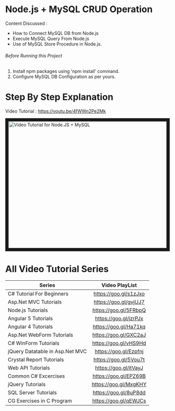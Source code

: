 # Node.js + MySQL CRUD Operation
Content Discussed : 
- How to Connect MySQL DB from Node.js
- Execute MySQL Query From Node.js
- Use of MySQL Store Procedure in Node.js.

###### Before Running this Project
 1. Install npm packages using 'npm install' command.
 2. Configure MySQL DB Configuration as per yours.
 
 
 # Step By Step Explanation
 
 Video Tutorial : https://youtu.be/4fWWn2Pe2Mk

 <a href="http://www.youtube.com/watch?feature=player_embedded&v=4fWWn2Pe2Mk
" target="_blank"><img src="http://img.youtube.com/vi/4fWWn2Pe2Mk/0.jpg" 
alt="Video Tutorial for Node.JS + MySQL" width="500" height="400" border="10" /></a>

# All Video Tutorial Series
| Series        | Video PlayList          |
| ------------- |:-------------:|
| C# Tutorial For Beginners      | https://goo.gl/s1zJxo |
| Asp.Net MVC Tutorials      | https://goo.gl/gvjUJ7      |
| Node.js Tutorials | https://goo.gl/5FRbpQ      |
| Angular 5 Tutorials | https://goo.gl/jzrPJx      |
| Angular 4 Tutorials | https://goo.gl/Ha71kq      |
| Asp.Net WebForm Tutorials | https://goo.gl/GXC2aJ      |
| C# WinForm Tutorials | https://goo.gl/vHS9Hd      |
| jQuery Datatable in Asp.Net MVC | https://goo.gl/Ezpfnj      |
| Crystal Report Tutorials | https://goo.gl/5Vou7t      |
| Web API Tutorials | https://goo.gl/itVayJ     |
| Common C# Excercises | https://goo.gl/EPZ69B     |
| jQuery Tutorials | https://goo.gl/MxgKHY     |
| SQL Server Tutorials | https://goo.gl/8uP8dd      |
| CG Exercises in C Program | https://goo.gl/qEWJCs      |
